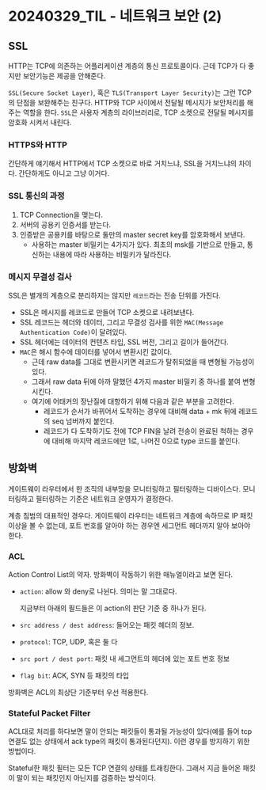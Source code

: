 # 20240329_TIL - 네트워크 보안 (2)

## SSL

HTTP는 TCP에 의존하는 어플리케이션 계층의 통신 프로토콜이다. 근데 TCP가 다 좋지만 보안기능은 제공을 안해준다.

`SSL(Secure Socket Layer)`, 혹은 `TLS(Transport Layer Security)`는 그런 TCP의 단점을 보완해주는 친구다. HTTP와 TCP 사이에서 전달될 메시지가 보안처리를 해주는 역할을 한다. `SSL`은 사용자 계층의 라이브러리로, TCP 소켓으로 전달될 메시지를 암호화 시켜서 내린다.

### HTTPS와 HTTP

간단하게 얘기해서 HTTP에서 TCP 소켓으로 바로 거치느냐, SSL을 거치느냐의 차이다. 간단하게도 아니고 그냥 이거다. 

### SSL 통신의 과정

1. TCP Connection을 맺는다. 
2. 서버의 공용키 인증서를 받는다.
3. 인증받은 공용키를 바탕으로 둘만의 master secret key를 암호화해서 보낸다.
    - 사용하는 master 비밀키는 4가지가 있다. 최초의 msk를 기반으로 만들고, 통신하는 내용에 따라 사용하는 비밀키가 달라진다.

### 메시지 무결성 검사

SSL은 별개의 계층으로 분리하지는 않지만 `레코드`라는 전송 단위를 가진다. 

- SSL은 메시지를 레코드로 만들어 TCP 소켓으로 내려보낸다.
- SSL 레코드는 헤더와 데이터, 그리고 무결성 검사를 위한 `MAC(Message Authentication Code)`이 달려있다.
- SSL 헤더에는 데이터의 컨텐츠 타입, SSL 버전, 그리고 길이가 들어간다.
- `MAC`은 해시 함수에 데이터를 넣어서 변환시킨 값이다.
    - 근데 raw data를 그대로 변환시키면 레코드가 탈취되었을 때 변형될 가능성이 있다.
    - 그래서 raw data 뒤에 아까 말했던 4가지 master 비밀키 중 하나를 붙여 변형시킨다.
    - 여기에 어태커의 장난질에 대항하기 위해 다음과 같은 부분을 고려한다.
        - 레코드가 순서가 바뀌어서 도착하는 경우에 대비해 data + mk 뒤에 레코드의 seq 넘버까지 붙인다.
        - 레코드가 다 도착하기도 전에 TCP FIN을 날려 전송이 완료된 척하는 경우에 대비해 마지막 레코드에만 1로, 나머진 0으로 type 코드를 붙인다.

## 방화벽

게이트웨이 라우터에서 한 조직의 내부망을 모니터링하고 필터링하는 디바이스다. 모니터링하고 필터링하는 기준은 네트워크 운영자가 결정한다.

계층 침범의 대표적인 경우다. 게이트웨이 라우터는 네트워크 계층에 속하므로 IP 패킷 이상을 볼 수 없는데, 포트 번호를 알아야 하는 경우엔 세그먼트 헤더까지 알아 보아야 한다.

### ACL

Action Control List의 약자. 방화벽이 작동하기 위한 매뉴얼이라고 보면 된다. 

- `action`: allow 와 deny로 나뉜다. 의미는 말 그대로다.
    
    지금부터 아래의 필드들은 이 action의 판단 기준 중 하나가 된다.
    
- `src address / dest address`: 들어오는 패킷 헤더의 정보.
- `protocol`: TCP, UDP, 혹은 둘 다
- `src port / dest port`: 패킷 내 세그먼트의 헤더에 있는 포트 번호 정보
- `flag bit`: ACK, SYN 등 패킷의 타입

방화벽은 ACL의 최상단 기준부터 우선 적용한다.

### Stateful Packet Filter

ACL대로 처리를 하다보면 말이 안되는 패킷들이 통과될 가능성이 있다(예를 들어 tcp 연결도 없는 상태에서 ack type의 패킷이 통과된다던지). 이런 경우를 방지하기 위한 방법이다.

Stateful한 패킷 필터는 모든 TCP 연결의 상태를 트래킹한다. 그래서 지금 들어온 패킷이 말이 되는 패킷인지 아닌지를 검증하는 방식이다.